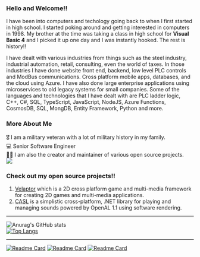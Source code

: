 ### Hello and Welcome!!

I have been into computers and techology going back to when I first started in high school.  I started poking around and getting interested in computers in 1998.
My brother at the time was taking a class in high school for **Visual Basic 4** and I picked it up one day and I was instantly hooked. The rest is history!!

I have dealt with various industries from things such as the steel industry, industrial automation, retail, consulting, even the world of taxes.  In those industries I have done website front end, backend, low level PLC controls and ModBus communications.  Cross platform mobile apps, databases, and the cloud using Azure.  I have also done large enterprise applications using microservices to old legacy systems for small companies.   Some of the languages and technologies that I have dealt with are PLC
ladder logic, C++, C#, SQL, TypeScript, JavaScript, NodeJS, Azure Functions, CosmosDB, SQL, MongDB, Entity Framework, Python and more.

### More About Me
🎖 I am a military veteran with a lot of military history in my family.  
💻 Senior Software Engineer  
🤘🏼 I am also the creator and maintainer of various open source projects.  
![](https://img.shields.io/twitter/follow/KDCoder?label=Kinson%20Digital&style=social)


### Check out my open source projects!!
1. [Velaptor](https://github.com/KinsonDigital/Velaptor) which is a 2D cross platform game and multi-media framework for creating 2D games and multi-media applications.
2. [CASL](https://github.com/KinsonDigital/CASL) is a simplistic cross-platform, .NET library for playing and managing sounds powered by OpenAL 1.1 using software rendering.

---

![Anurag's GitHub stats](https://github-readme-stats.vercel.app/api?username=calvinwilkinson&show_icons=true&theme=tokyonight)  
[![Top Langs](https://github-readme-stats.vercel.app/api/top-langs/?username=calvinwilkinson&layout=compact)](https://github.com/anuraghazra/github-readme-stats)

---

[![Readme Card](https://github-readme-stats.vercel.app/api/pin/?username=KinsonDigital&repo=Velaptor)](https://github.com/anuraghazra/github-readme-stats)
[![Readme Card](https://github-readme-stats.vercel.app/api/pin/?username=KinsonDigital&repo=CASL)](https://github.com/anuraghazra/github-readme-stats)
[![Readme Card](https://github-readme-stats.vercel.app/api/pin/?username=KinsonDigital&repo=VersionMiner)](https://github.com/anuraghazra/github-readme-stats)
